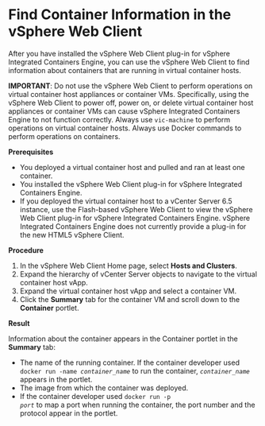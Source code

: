 # Find Container Information in the vSphere Web Client #

After you have installed the vSphere Web Client plug-in for vSphere Integrated Containers Engine, you can use the vSphere Web Client to find information about containers that are running in virtual container hosts.

**IMPORTANT**: Do not use the vSphere Web Client to perform operations on virtual container host appliances or container VMs. Specifically, using the vSphere Web Client to power off, power on, or delete virtual container host appliances or container VMs can cause vSphere Integrated Containers Engine to not function correctly. Always use `vic-machine` to perform operations on virtual container hosts. Always use Docker commands to perform operations on containers.

**Prerequisites**

- You deployed a virtual container host and pulled and ran at least one container.
- You installed the vSphere Web Client plug-in for vSphere Integrated Containers Engine.
- If you deployed the virtual container host to a vCenter Server 6.5 instance, use the Flash-based vSphere Web Client to view the vSphere Web Client plug-in for vSphere Integrated Containers Engine. vSphere Integrated Containers Engine does not currently provide a plug-in for the new HTML5 vSphere Client.

**Procedure**

1. In the vSphere Web Client Home page, select **Hosts and Clusters**.
2. Expand the hierarchy of vCenter Server objects to navigate to the virtual container host vApp.
3. Expand the virtual container host vApp and select a container VM.
4. Click the **Summary** tab for the container VM and scroll down to the **Container** portlet.

**Result**

Information about the container appears in the Container portlet in the **Summary** tab:

-  The name of the running container. If the container developer used <code>docker run -name <i>container_name</i></code> to run the container, <code><i>container_name</i></code> appears in the portlet.
-  The image from which the container was deployed.
-  If the container developer used <code>docker run -p <i>port</i></code> to map a port when running the container, the port number and the protocol appear in the portlet.